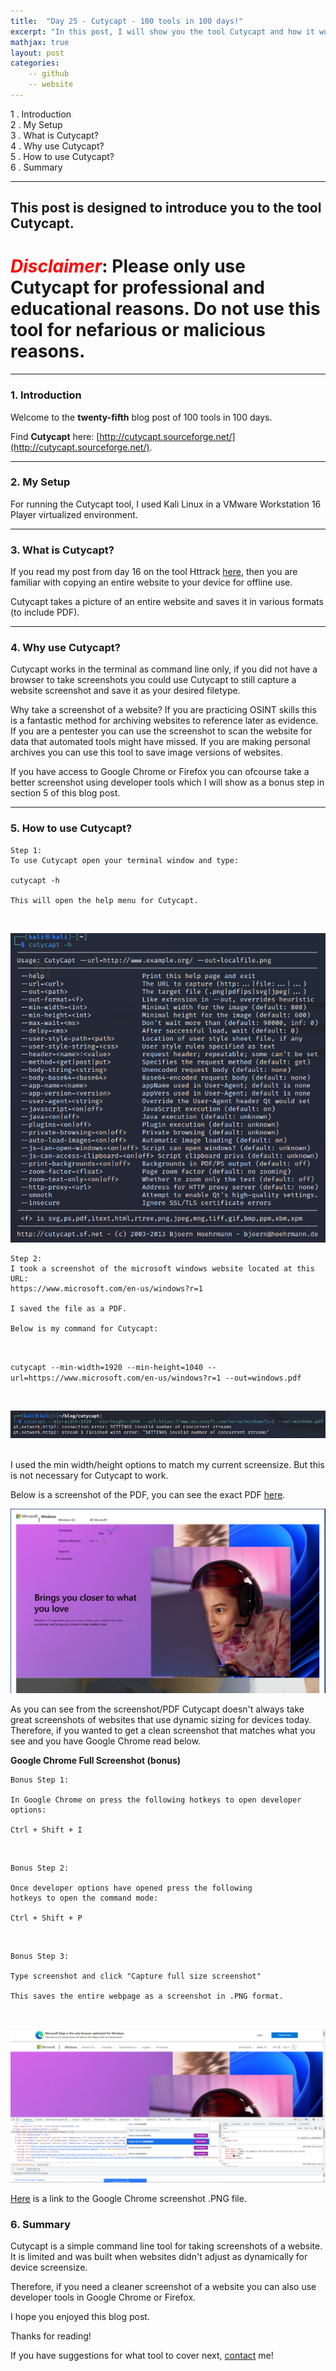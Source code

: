 ```yaml
---
title:  "Day 25 - Cutycapt - 100 tools in 100 days!"
excerpt: "In this post, I will show you the tool Cutycapt and how it works."
mathjax: true
layout: post
categories:
    -- github
    -- website
---
```


1 . Introduction
<br>
2 . My Setup
<br>
3 . What is Cutycapt?
<br>
4 . Why use Cutycapt?
<br>
5 . How to use Cutycapt?
<br>
6 . Summary

---

## This post is designed to introduce you to the tool Cutycapt.

# <span style="color:red">***Disclaimer***</span>: **Please only use Cutycapt for professional and educational reasons. Do not use this tool for nefarious or malicious reasons.**

---

### 1. **Introduction**

Welcome to the **twenty-fifth** blog post of 100 tools in 100 days.<br> 

Find **Cutycapt** here: [http://cutycapt.sourceforge.net/](http://cutycapt.sourceforge.net/).

---

### 2. **My Setup**

For running the Cutycapt tool, I used Kali Linux in a VMware Workstation 16 Player virtualized environment.

---

### 3. **What is Cutycapt?**

If you read my post from day 16 on the tool Httrack [here](https://matthewomccorkle.github.io/day_016_httrack/), then you are familiar with copying an entire website to your device for offline use. 

Cutycapt takes a picture of an entire website and saves it in various formats (to include PDF). 

---

### 4. **Why use Cutycapt?**

Cutycapt works in the terminal as command line only, if you did not have a browser to take screenshots you could use Cutycapt to still capture a website screenshot and save it as your desired filetype.

Why take a screenshot of a website? If you are practicing OSINT skills this is a fantastic method for archiving websites to reference later as evidence. If you are a pentester you can use the screenshot to scan the website for data that automated tools might have missed. If you are making personal archives you can use this tool to save image versions of websites. 

If you have access to Google Chrome or Firefox you can ofcourse take a better screenshot using developer tools which I will show as a bonus step in section 5 of this blog post. 


---

### 5. **How to use Cutycapt?**

    Step 1:
    To use Cutycapt open your terminal window and type:

    cutycapt -h

    This will open the help menu for Cutycapt.

<br>

![](https://raw.githubusercontent.com/matthewomccorkle/matthewomccorkle.github.io/master/_posts/assets/100%20tools/cutycapt/cutycapt3.PNG)

    Step 2:
    I took a screenshot of the microsoft windows website located at this URL:
    https://www.microsoft.com/en-us/windows?r=1

    I saved the file as a PDF.

    Below is my command for Cutycapt:

<br>

`cutycapt --min-width=1920 --min-height=1040 --url=https://www.microsoft.com/en-us/windows?r=1 --out=windows.pdf`

<br>

![](https://raw.githubusercontent.com/matthewomccorkle/matthewomccorkle.github.io/master/_posts/assets/100%20tools/cutycapt/cutycapt1.PNG)

<br>
I used the min width/height options to match my current screensize. But this is not necessary for Cutycapt to work.

Below is a screenshot of the PDF, you can see the exact PDF [here](https://github.com/matthewomccorkle/matthewomccorkle.github.io/blob/master/_posts/assets/100%20tools/cutycapt/windows.pdf).

![](https://raw.githubusercontent.com/matthewomccorkle/matthewomccorkle.github.io/master/_posts/assets/100%20tools/cutycapt/cutycapt2.PNG)

As you can see from the screenshot/PDF Cutycapt doesn't always take great screenshots of websites that use dynamic sizing for devices today. Therefore, if you wanted to get a clean screenshot that matches what you see and you have Google Chrome read below.

**Google Chrome Full Screenshot (bonus)**

    Bonus Step 1:

    In Google Chrome on press the following hotkeys to open developer options:

    Ctrl + Shift + I

<br>

    Bonus Step 2:

    Once developer options have opened press the following 
    hotkeys to open the command mode:

    Ctrl + Shift + P

<br>

    Bonus Step 3:

    Type screenshot and click "Capture full size screenshot"

    This saves the entire webpage as a screenshot in .PNG format.

<br>

![](https://raw.githubusercontent.com/matthewomccorkle/matthewomccorkle.github.io/master/_posts/assets/100%20tools/cutycapt/cutycapt4.PNG)

[Here](https://github.com/matthewomccorkle/matthewomccorkle.github.io/blob/master/_posts/assets/100%20tools/cutycapt/www.microsoft.com_en-us_windows_r%3D1.png) is a link to the Google Chrome screenshot .PNG file. 

### 6. **Summary**

Cutycapt is a simple command line tool for taking screenshots of a website. It is limited and was built when websites didn't adjust as dynamically for device screensize. 

Therefore, if you need a cleaner screenshot of a website you can also use developer tools in Google Chrome or Firefox. 

I hope you enjoyed this blog post.

Thanks for reading!<br>

If you have suggestions for what tool to cover next, [contact](mailto:matthew.o.mccorkle@gmail.com) me!
